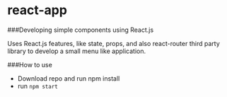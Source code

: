 # react-app

###Developing simple components using React.js

Uses React.js features, like state, props, and also react-router third party
library to develop a small menu like application.

###How to use
* Download repo and run npm install
* run `npm start`

